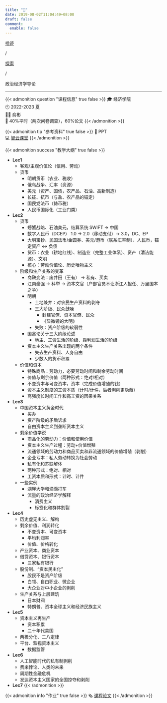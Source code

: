 ```yaml
---
title: "🏫"
date: 2019-08-02T11:04:49+08:00
draft: false
comment:
  enable: false
---
```


<div class="nav-tab">
  <a href="../../../cages"><p class="not">拾迹</p></a><p class="not">/</p>
  <a href="../"><p class="not">探索</p></a>
  <p class="now">/</p><p class="now">政治经济学导论</p>
</div>

---

{{< admonition question "课程信息" true false >}}
🎓 经济学院<br>
🕙 2022-2023 夏<br>
🧑‍🏫 俞彬<br>
📝 40%平时（两次问卷调查），60%论文
{{< /admonition >}}

{{< admonition tip "参考资料" true false >}}
📑 PPT<br>
💻 [智云课堂](https://classroom.zju.edu.cn/coursedetail?course_id=47818&tenant_code=112)
{{< /admonition >}}

{{< admonition success "教学大纲" true false >}}
- **Lec1**
    - 客观/主观价值论（信用、劳动）
    - 货币
        - 明朝货币（农业、税收）
        - 俄乌战争、汇率（资源）
        - 美元（资产、国债，农产品、石油、高新制造）
        - 长征、抗币（与盐、农产品的锚定）
        - 国民党法币（铸币税）
        - 人民币国际化（工业门类）
- **Lec2**
    - 货币
        - 螃蟹战略、石油美元，结算系统 SWIFT -> 中国
        - 数字人民币（DCEP） 1.0 -> 2.0（移动支付）-> 3.0，DC、EP
        - 大明宝钞、民国法币/金圆券、美元/港币（联系汇率制）、人民币，锚定资产 <-> 负债
        - 货币：农业（耕地红线）、制造业（完整工业体系）、资产（清洁能源）、文明
        - 核心：劳动价值论、历史唯物主义
    - 阶级和生产关系的变革
        - 商鞅变法：废井田（王有） -> 私有、买卖
        - 江南豪强 -> 科举 -> 资本文官（户部官员不让浙江人担任、万里国本之争）
        - 明朝
            - 土地兼并：对农民生产资料的剥夺
            - 三大阶级、民众鼓噪
                - 封建官僚、资本官僚、民众
                - 《显微镜的大明》
            - 失败：资产阶级的软弱性
        - 国富论关于三大阶级论述
            - 地主、工资生活的阶级、靠利润生活的阶级
        - 资本主义生产关系出现的两个条件
            - 失去生产资料、人身自由
            - 少数人的货币积累
    - 价值和资本
        - 特殊商品：劳动力，必要劳动时间和剩余劳动时间
        - 价值与剩余价值（两种形式：绝对/相对）
        - 不变资本与可变资本，资本（完成价值增殖的钱）
        - 资本主义制度的工资本质（计时/计件，后者剥削更隐蔽）
        - 高强度长时间工作和高工资的因果关系
- **Lec3**
    - 中国资本主义黄金时代
        - 买办
        - 资产阶级的矛盾诉求
        - 自由资本主义到垄断资本主义
    - 剩余价值学说
        - 商品化的劳动力：价值和使用价值
        - 资本主义生产过程：劳动+价值增殖
        - 流通领域的劳动力和商品买卖和非流通领域的价值增殖（剥削）
        - 企业亏本：私人劳动转换为社会劳动
        - 私有化和苏联解体
        - 两种形式：绝对、相对
        - 工资本质和形式：计时、计件
    - 一些实例
        - 湖畔大学和滴滴打车
        - 流量的政治经济学解释
            - 消费主义
            - 标签化和群体割裂
- **Lec4**
    - 历史虚无主义、解构
    - 剩余价值、利润转化
        - 不变资本、可变资本
        - 平均利润率
        - 价值、价格转化
    - 产业资本、商业资本
    - 借贷资本、银行资本
        - 三家私有银行
    - 股份制、“资本民主化”
        - 股民不是资产阶级
        - 白领、自由职业、微企业
        - 大企业对中小企业的剥削
    - 生产关系与上层建筑
        - 日本财阀
        - 特朗普、资本全球主义和经济民族主义
- **Lec5**
    - 资本主义再生产
        - 资本积累
        - 二十年代美国
    - 两极分化、二八定律
    - 平台、监视资本主义
        - 数据监管
- **Lec6**
    - 人工智能时代的私有制剥削
    - 费米悖论、人类的未来
    - 周期性金融危机
    - 发达资本主义国家的全国掠夺和剥削
- **Lec7**
{{< /admonition >}}

{{< admonition info "作业" true false >}}
🗞️ [课程论文](../../../capital)
{{< /admonition >}}

<!--
{{< admonition failure "笔记" true false >}}
{{< /admonition >}}

{{< admonition note "经验" true false >}}
{{< /admonition >}}
-->

